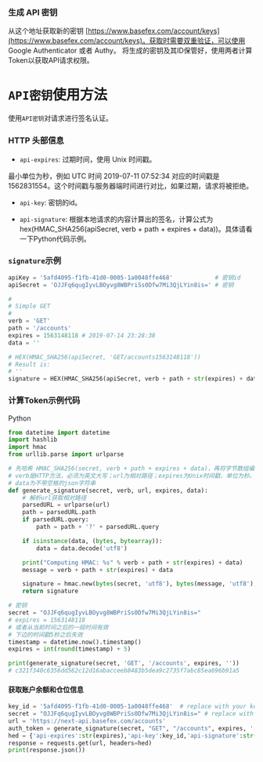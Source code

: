 ### 生成 API 密钥

从这个地址获取新的密钥 [https://www.basefex.com/account/keys](https://www.basefex.com/account/keys)。获取时需要双重验证，可以使用 Google Authenticator 或者 Authy。 将生成的密钥及其ID保管好，使用两者计算Token以获取API请求权限。

# `API密钥`使用方法

使用`API密钥`对请求进行签名认证。

### HTTP 头部信息

- `api-expires`: 过期时间，使用 Unix 时间戳。

最小单位为秒，例如 UTC 时间 2019-07-11 07:52:34 对应的时间戳是 1562831554。这个时间戳与服务器端时间进行对比，如果过期，请求将被拒绝。

- `api-key`: 密钥的id。

- `api-signature`: 根据本地请求的内容计算出的签名，计算公式为 hex(HMAC_SHA256(apiSecret, verb + path + expires + data))。具体请看一下Python代码示例。

###  `signature`示例

```python
apiKey = '5afd4095-f1fb-41d0-0005-1a0048ffe468'            # 密钥id
apiSecret = 'OJJFq6qugIyvLBOyvg8WBPriSs0Dfw7Mi3QjLYin8is=' # 密钥

#
# Simple GET
#
verb = 'GET'
path = '/accounts'
expires = 1563148118 # 2019-07-14 23:28:38
data = ''

# HEX(HMAC_SHA256(apiSecret, 'GET/accounts1563148118'))
# Result is:
# ''
signature = HEX(HMAC_SHA256(apiSecret, verb + path + str(expires) + data))
```

### 计算Token示例代码

Python
```python
from datetime import datetime
import hashlib
import hmac
from urllib.parse import urlparse

# 先哈希 HMAC_SHA256(secret, verb + path + expires + data)，再将字节数组编码为成16进制字符串即为signature
# verb是HTTP方法，必须为英文大写；url为相对路径；expires为Unix时间戳，单位为秒。
# data为不带空格的json字符串
def generate_signature(secret, verb, url, expires, data):
    # 解析url获取相对路径
    parsedURL = urlparse(url)
    path = parsedURL.path
    if parsedURL.query:
        path = path + '?' + parsedURL.query

    if isinstance(data, (bytes, bytearray)):
        data = data.decode('utf8')

    print("Computing HMAC: %s" % verb + path + str(expires) + data)
    message = verb + path + str(expires) + data

    signature = hmac.new(bytes(secret, 'utf8'), bytes(message, 'utf8'), digestmod=hashlib.sha256).hexdigest()
    return signature

# 密钥
secret = "OJJFq6qugIyvLBOyvg8WBPriSs0Dfw7Mi3QjLYin8is="
# expires = 1563148118
# 或者从当前时间之后的一段时间有效
# 下边的时间戳5秒之后失效
timestamp = datetime.now().timestamp()
expires = int(round(timestamp) + 5)

print(generate_signature(secret, 'GET', '/accounts', expires, ''))
# c321f340c6356dd562c12d16abacceeb8483b5dea9c2735f7abc85ea696b91a5
```

#### 获取账户余额和仓位信息

```python
key_id = '5afd4095-f1fb-41d0-0005-1a0048ffe468'  # replace with your key id
secret = "OJJFq6qugIyvLBOyvg8WBPriSs0Dfw7Mi3QjLYin8is=" # replace with your key
url = 'https://next-api.basefex.com/accounts'
auth_token = generate_signature(secret, "GET", "/accounts", expires, '')
hed = {'api-expires':str(expires),'api-key':key_id,'api-signature':str(auth_token)}
response = requests.get(url, headers=hed)
print(response.json())

```